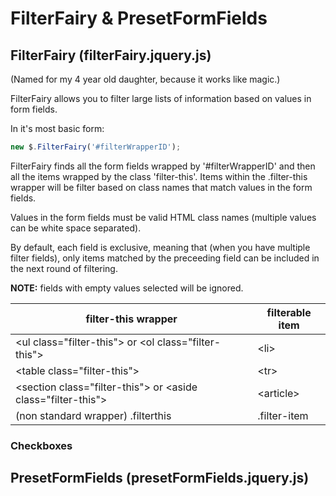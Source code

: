 # FilterFairy & PresetFormFields

## FilterFairy (filterFairy.jquery.js)

(Named for my 4 year old daughter, because it works like magic.)

FilterFairy allows you to filter large lists of information based on values in form fields.

In it's most basic form:
``` javascript
new $.FilterFairy('#filterWrapperID');
```
FilterFairy finds all the form fields wrapped by '#filterWrapperID' and then all the items wrapped by the class 'filter-this'. Items within the .filter-this wrapper will be filter based on class names that match values in the form fields.

Values in the form fields must be valid HTML class names (multiple values can be white space separated).

By default, each field is exclusive, meaning that (when you have multiple filter fields), only items matched by the preceeding field can be included in the next round of filtering.

**NOTE:** fields with empty values selected will be ignored.

|  filter-this wrapper | filterable item |
| -------------------- | --------------- |
| &lt;ul class="filter-this"&gt; or &lt;ol class="filter-this"&gt; | &lt;li&gt; |
| &lt;table class="filter-this"&gt; | &lt;tr&gt; |
| &lt;section class="filter-this"&gt; or &lt;aside class="filter-this"&gt; | &lt;article&gt; |
| (non standard wrapper) .filterthis | .filter-item |

### Checkboxes



## PresetFormFields (presetFormFields.jquery.js)

##